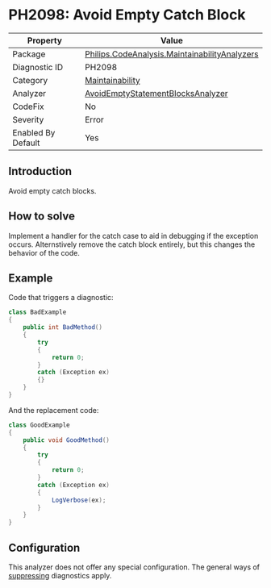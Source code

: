 # PH2098: Avoid Empty Catch Block

| Property | Value  |
|--|--|
| Package | [Philips.CodeAnalysis.MaintainabilityAnalyzers](https://www.nuget.org/packages/Philips.CodeAnalysis.MaintainabilityAnalyzers) |
| Diagnostic ID | PH2098 |
| Category  | [Maintainability](../Maintainability.md) |
| Analyzer | [AvoidEmptyStatementBlocksAnalyzer](https://github.com/philips-software/roslyn-analyzers/blob/main/Philips.CodeAnalysis.MaintainabilityAnalyzers/Maintainability/AvoidEmptyStatementBlocksAnalyzer.cs)
| CodeFix  | No |
| Severity | Error |
| Enabled By Default | Yes |

## Introduction

Avoid empty catch blocks. 

## How to solve

Implement a handler for the catch case to aid in debugging if the exception occurs. Alternstively remove the catch block entirely, but this changes the behavior of the code.

## Example

Code that triggers a diagnostic:
``` cs
class BadExample
{
    public int BadMethod()
    {
        try
        {
            return 0;
        }
        catch (Exception ex) 
        {}
    }
}

```

And the replacement code:
``` cs
class GoodExample
{
    public void GoodMethod()
    {
        try
        {
            return 0;
        }
        catch (Exception ex) 
        {
            LogVerbose(ex);
        }
    }
}

```

## Configuration

This analyzer does not offer any special configuration. The general ways of [suppressing](https://learn.microsoft.com/en-us/dotnet/fundamentals/code-analysis/suppress-warnings) diagnostics apply.

